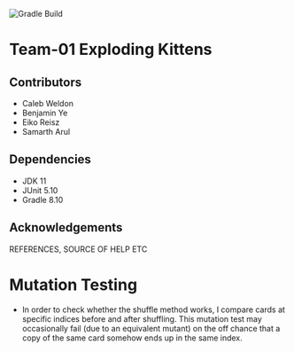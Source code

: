 ![Gradle Build](https://github.com/nu-cs-sqe/course-project-20242510-team-01-20242503/actions/workflows/main.yml/badge.svg)
# Team-01 Exploding Kittens

## Contributors
- Caleb Weldon
- Benjamin Ye
- Eiko Reisz
- Samarth Arul

## Dependencies
- JDK 11
- JUnit 5.10
- Gradle 8.10

## Acknowledgements
REFERENCES, SOURCE OF HELP ETC

# Mutation Testing
 - In order to check whether the shuffle method works, I compare cards at specific indices before and after shuffling. This mutation test may occasionally fail (due to an equivalent mutant) on the off chance that a copy of the same card somehow ends up in the same index.
